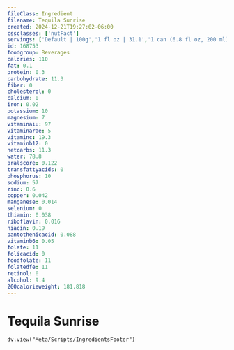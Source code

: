 ```yaml
---
fileClass: Ingredient
filename: Tequila Sunrise
created: 2024-12-21T19:27:02-06:00
cssclasses: ['nutFact']
servings: ['Default | 100g','1 fl oz | 31.1','1 can (6.8 fl oz, 200 ml) | 211']
id: 168753
foodgroup: Beverages
calories: 110
fat: 0.1
protein: 0.3
carbohydrate: 11.3
fiber: 0
cholesterol: 0
calcium: 0
iron: 0.02
potassium: 10
magnesium: 7
vitaminaiu: 97
vitaminarae: 5
vitaminc: 19.3
vitaminb12: 0
netcarbs: 11.3
water: 78.8
pralscore: 0.122
transfattyacids: 0
phosphorus: 10
sodium: 57
zinc: 0.6
copper: 0.042
manganese: 0.014
selenium: 0
thiamin: 0.038
riboflavin: 0.016
niacin: 0.19
pantothenicacid: 0.088
vitaminb6: 0.05
folate: 11
folicacid: 0
foodfolate: 11
folatedfe: 11
retinol: 0
alcohol: 9.4
200calorieweight: 181.818
---
```


# Tequila Sunrise

```dataviewjs
dv.view("Meta/Scripts/IngredientsFooter")
```